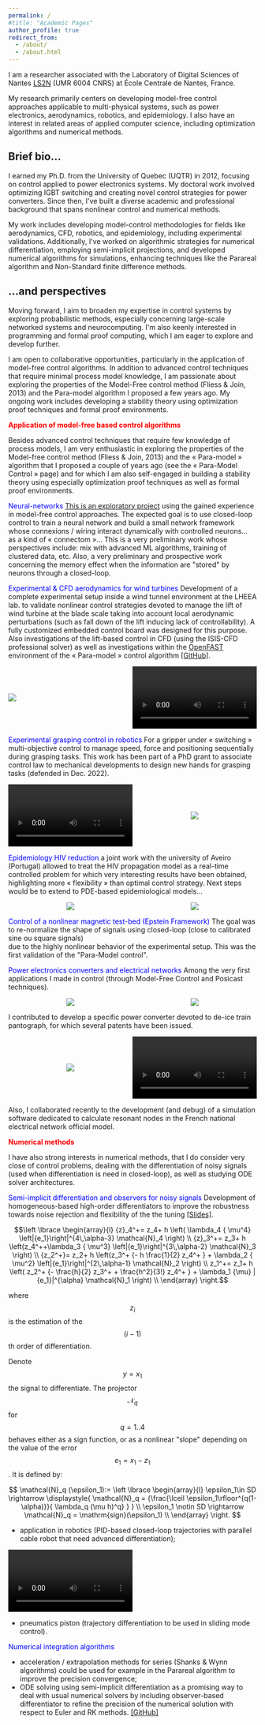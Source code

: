 ```yaml
---
permalink: /
#title: "Academic Pages"
author_profile: true
redirect_from: 
  - /about/
  - /about.html
---
```


I am a researcher associated with the Laboratory of Digital Sciences of Nantes [LS2N](https://www.ls2n.fr) (UMR 6004 CNRS) at École Centrale de Nantes, France.
  
My research primarily centers on
developing model-free control approaches applicable to multi-physical systems, such as
power electronics, aerodynamics, robotics, and epidemiology. I also have an interest in
related areas of applied computer science, including optimization algorithms and numerical
methods.
  
<!-- news ! -->

Brief bio...
---
I earned my Ph.D. from the University of Quebec (UQTR) in 2012, focusing on control applied
to power electronics systems. My doctoral work involved optimizing IGBT switching and
creating novel control strategies for power converters. Since then, I've built a diverse
academic and professional background that spans nonlinear control and numerical
methods.

My work includes developing model-control methodologies for fields like aerodynamics, CFD,
robotics, and epidemiology, including experimental validations. Additionally, I've worked on
algorithmic strategies for numerical differentiation, employing semi-implicit projections, and
developed numerical algorithms for simulations, enhancing techniques like the Parareal
algorithm and Non-Standard finite difference methods.


...and perspectives
------
Moving forward, I aim to broaden my expertise in control systems by exploring probabilistic
methods, especially concerning large-scale networked systems and neurocomputing. I'm
also keenly interested in programming and formal proof computing, which I am eager to
explore and develop further.

I am open to collaborative opportunities, particularly in the application of model-free control
algorithms. In addition to advanced control techniques that require minimal process model
knowledge, I am passionate about exploring the properties of the Model-Free control
method (Fliess & Join, 2013) and the Para-model algorithm I proposed a few years ago. My
ongoing work includes developing a stability theory using optimization proof techniques and
formal proof environments.



<font color='red'> <b> Application of model-free based control algorithms </b> </font>


Besides advanced control techniques that require few knowledge of process models, 
I am very enthusiastic in exploring the properties of the Model-free control method 
(Fliess & Join, 2013) and the « Para-model » algorithm that I proposed a couple of years ago 
(see the « Para-Model Control » page) and for which I am also self-engaged in building a stability 
theory using especially optimization proof techniques as well as formal proof environments.


<font color='blue'> Neural-networks </font>  [This is an exploratory project](../files/figures/presentation_NN_memory.pdf)  using the gained experience in model-free control approaches. 
The expected goal is to use closed-loop control to train a neural network and build a small network framework whose connexions / wiring interact dynamically with controlled neurons... as a kind of « connectom »...
 This is a very preliminary work whose perspectives include: mix with advanced ML algorithms, training of clustered data, etc. 
Also, a very preliminary and prospective work concerning the memory effect when the information are "stored" by neurons through a closed-loop.

<font color='blue'> Experimental & CFD aerodynamics for wind turbines </font> 
Development of a complete experimental setup 
inside a wind tunnel environment at the LHEEA lab. to validate nonlinear control strategies 
devoted to manage the lift of wind turbine at the blade scale taking into account local 
aerodynamic perturbations (such as fall down of the lift inducing lack of controllability). A fully customized embedded control board was designed for this purpose. 
Also investigations of the lift-based control in CFD (using the ISIS-CFD professional solver) 
as well as investigations within the [OpenFAST](https://www.nrel.gov/wind/nwtc/openfast.html)  environment of the « Para-model » control algorithm [[GitHub]](https://github.com/LoicMichelControl/lcost).

<div style="display:flex; justify-content:center;">
<div style="flex: 1 1 75%;align-self: center;">
    <img src="../files/figures/NS_equation.png" >
  </div>
  <video controls="" style="width:50%">
    <source src="../files/figures/airfoil_PMC_gust.mp4" type="video/mp4">
    Sorry, your browser doesn't support embedded videos.
  </video>
</div>

<font color='blue'> Experimental grasping control in robotics </font>  For a gripper under 
« switching » multi-objective control to manage speed, force and positioning sequentially during 
grasping tasks. This work has been part of a PhD grant to associate control law to mechanical 
developments to design new hands for grasping tasks (defended in Dec. 2022).   

<div style="display:flex;text-align:center;">
  <video controls="" style="width:50%">
    <source src="../files/figures/video_gripper.mp4" type="video/mp4">
    Sorry, your browser doesn't support embedded videos.
  </video>
  <div style="flex: 1 1 75%;align-self: center;">
    <img src="../files/figures/JDA_portance_prehenseur.jpg" >
  </div>
</div>


<font color='blue'> Epidemiology HIV reduction </font> a joint work with the university of Aveiro (Portugal) allowed to 
treat the HIV propagation model as a real-time controlled problem for which very interesting 
results have been obtained, highlighting more « flexibility » than optimal control strategy. 
Next steps would be to extend to PDE-based epidemiological models...

<div style="display:flex;text-align:center;">
<div style="flex: 1 1 75%;align-self: center;">
    <img src="../files/figures/SICA_model.png" >
  </div>
  <div style="flex: 1 1 75%;align-self: center;">
    <img src="../files/figures/CVIM_epidemio.png" >
  </div>
</div>

<font color='blue'> Control of a nonlinear magnetic test-bed (Epstein Framework) </font> 
The goal was to re-normalize the shape of signals using closed-loop (close to calibrated sine ou square signals)  
due to the highly nonlinear behavior of the experimental setup. This was the first validation of the "Para-Model control".


<font color='blue'> Power electronics converters and electrical networks </font> Among the very first 
applications I made in control (through Model-Free Control and Posicast techniques).

<div style="display:flex;text-align:center;">
  <div style="flex: 1 1 75%;align-self: center;">
      <img src="../files/figures/Posicast_1.png" border="0">
  </div>
  <div style="flex: 1 1 75%;align-self: center;">
    <img src="../files/figures/Posicast_2.png" >
  </div>
</div>

I contributed to develop a specific power converter  devoted to de-ice train pantograph, for which several
patents have been issued.

<div style="display:flex;text-align:center;">
  <div style="flex: 1 1 75%;align-self: center;">
      <img src="../files/figures/panto_glace.jpg" border="0">
  </div>
  <video controls="" style="width:50%">
    <source src="../files/figures/video_panto.mp4" type="video/mp4">
    Sorry, your browser doesn't support embedded videos.
  </video>
</div>

Also, I collaborated recently to the development (and debug) of a simulation 
software dedicated to calculate resonant nodes in the French national 
electrical network official model.


<font color='red'> <b> Numerical methods </b> </font>

I have also strong interests in numerical methods, that I do consider very close 
of control problems, dealing with the differentiation of noisy signals 
(used when differentiation is need in closed-loop), as well as studying ODE solver architectures.

<font color='blue'> Semi-implicit differentiation and observers for noisy signals </font> Development of homogeneous-based high-order differentiators to improve the robustness towards noise rejection and flexibility of the the tuning [[Slides]](../files/figures/Differentiation_presentation_LS2N_0824.pdf). 

$$\left \lbrace \begin{array}{l}
{z}_4^+= z_4+  h \left( \lambda_4 { \mu^4} \left|{e_1}\right|^{4\,\alpha-3} \mathcal{N}_4  \right)  \\
{z}_3^+= z_3+  h \left(z_4^++\lambda_3 { \mu^3} \left|{e_1}\right|^{3\,\alpha-2} \mathcal{N}_3 \right)  \\
{z_2^+}= z_2+  h \left(z_3^+ {- h \frac{1}{2} z_4^+ } + \lambda_2 { \mu^2} \left|{e_1}\right|^{2\,\alpha-1} \mathcal{N}_2  \right) \\
z_1^+= z_1+ h \left( z_2^+ {- \frac{h}{2} z_3^+ +  \frac{h^2}{3!} z_4^+ } +  \lambda_1 {\mu} |{e_1}|^{\alpha} \mathcal{N}_1 \right)  \\
\end{array} \right.$$


where $$z_i$$ is the estimation of the $$(i-1)$$ th order of differentiation.

Denote $$y = x_1$$ the signal to differentiate.
The projector $$\mathcal{N}_q$$ for $$q = 1..4$$ behaves either as a sign function, or as a nonlinear "slope" depending on the value of the error $$e_1 = x_1 - z_1$$. It is defined by:

$$
\mathcal{N}_q (\epsilon_1):= \left \lbrace
\begin{array}{l}
\epsilon_1\in SD  \rightarrow \displaystyle{  \mathcal{N}_q = {\frac{\lceil \epsilon_1\rfloor^{q(1-\alpha)}}{ \lambda_q (\mu h)^q} } } \\    
\epsilon_1 \notin SD  \rightarrow  \mathcal{N}_q = \mathrm{sign}(\epsilon_1) \\
\end{array} \right.
$$



- application in robotics (PID-based closed-loop trajectories with parallel cable robot that need advanced differentiation);


<div style="display:flex;text-align:center;">
  <video controls="" style="width:50%">
    <source src="../files/figures/CPR_diff.mp4" type="video/mp4">
    Sorry, your browser doesn't support embedded videos.
  </video>
</div>


- pneumatics piston (trajectory differentiation to be used in sliding mode control).



<font color='blue'> Numerical integration algorithms </font> 
- acceleration / extrapolation methods for series (Shanks & Wynn algorithms) could be used for example in the Parareal algorithm to improve the precision convergence;
- ODE solving using semi-implicit differentiation as a promising way to deal with usual numerical solvers by including observer-based differentiator to refine the precision of the numerical solution with respect to Euler and RK methods. [[GitHub]](https://github.com/LoicMichelControl/SemiImplicitDifferentiation)

<!---
<img src="../files/figures/panto_circuit.jpg" width="500">


<div style="display:flex;text-align:center;">
  <div style="flex: 1 1 75%;align-self: center;">
      <img src="../files/figures/panto_circuit.jpg" border="0">
  </div>
  <div style="flex: 1 1 75%;align-self: center;">
    <img src="../files/figures/panto_circuit.jpg" >
  </div>
</div>



-->
